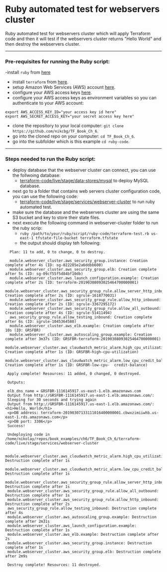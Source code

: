 # Ruby automated test for webservers cluster

Ruby automated test for webservers cluster which will apply Terraform code and then it will test if the webservers cluster returns "Hello World" and then destroy the webservers cluster. 

---------------------------------------------------------------------------------------------------------------------------
### Pre-requisites for running the Ruby script:
-install `ruby` from [here](https://www.ruby-lang.org/en/)
- install `terraform` from [here](https://www.terraform.io/downloads.html).
- setup Amazon Web Services (AWS) account [here](https://aws.amazon.com/).
- configure your AWS access keys [here](https://docs.aws.amazon.com/general/latest/gr/aws-sec-cred-types.html#access-keys-and-secret-access-keys).
- configure your AWS access keys as environment variables so you can authenticate to your AWS account:

```
export AWS_ACCESS_KEY_ID="your access key id here"
export AWS_SECRET_ACCESS_KEY="your secret access key here"
```
- clone the repository to your local computer: `git clone https://github.com/nikcbg/TF_Book_Ch_6`.
- go into the cloned repo on your computer: `cd TF_Book_Ch_6`.
- go into the subfolder which is this example `cd ruby-code`.

-------------------------------------------------------------------------------------------------------------------------
### Steps needed to run the Ruby script:
- deploy database that the webserver cluster can connect, you can use the follwoing database:
  - [terraform-code/live/stage/data-stores/mysql](https://github.com/nikcbg/TF_Book_Ch_6/tree/master/terraform-code/live/stage/data-stores/mysql) to deploy MySQL database.
- next go to a folder that contains web servers cluster configuration code, you can use the following code:
  - [terraform-code/live/stage/services/webserver-cluster](https://github.com/nikcbg/TF_Book_Ch_6/tree/master/terraform-code/live/stage/services/webserver-cluster) to run ruby automated test.
- make sure the database and the webservers cluster are using the same S3 bucket and key to store their state files.
- next execute the following command in webserver-cluster folder to run the ruby scrip:
  - `ruby /path/to/your/ruby/script/ruby-code/terraform-test.rb us-east-1 tfstate-file-bucket terraform.tfstate`
  - the output should display teh following:
```
  Plan: 11 to add, 0 to change, 0 to destroy.
  
  module.webserver_cluster.aws_security_group.instance: Creation complete after 4s (ID: sg-022285e2a6ddbb600)
  module.webserver_cluster.aws_security_group.elb: Creation complete after 5s (ID: sg-09cf55f5d84bf10db)
  module.webserver_cluster.aws_launch_configuration.example: Creation complete after 2s (ID: terraform-20190308093025464700000001)
  module.webserver_cluster.aws_security_group_rule.allow_server_http_inbound: Creation complete after 2s (ID: sgrule-1618770031)
  module.webserver_cluster.aws_security_group_rule.allow_http_inbound: Creation complete after 2s (ID: sgrule-3367295172)
  module.webserver_cluster.aws_security_group_rule.allow_all_outbound: Creation complete after 4s (ID: sgrule-51411494)
  aws_security_group_rule.allow_testing_inbound: Creation complete after 6s (ID: sgrule-1045364580)
  module.webserver_cluster.aws_elb.example: Creation complete after 10s (ID: GRSFBR)
  module.webserver_cluster.aws_autoscaling_group.example: Creation complete after 3m37s (ID: GRSFBR-terraform-20190308093025464700000001)
  module.webserver_cluster.aws_cloudwatch_metric_alarm.high_cpu_utilization: Creation complete after 1s (ID: GRSFBR-high-cpu-utilization)
 module.webserver_cluster.aws_cloudwatch_metric_alarm.low_cpu_credit_balance: Creation complete after 1s (ID: GRSFBR-low-cpu-  credit-balance)

 Apply complete! Resources: 11 added, 0 changed, 0 destroyed.

 Outputs:

 elb_dns_name = GRSFBR-1116145917.us-east-1.elb.amazonaws.com
 Output from http://GRSFBR-1116145917.us-east-1.elb.amazonaws.com/: 
 Sleeping for 30 seconds and trying again
 Output from http://GRSFBR-1116145917.us-east-1.elb.amazonaws.com/: <h1>Hello, World</h1>
 <p>DB address: terraform-20190307133111016400000001.cbwxzimiiwhb.us-east-1.rds.amazonaws.com</p>
 <p>DB port: 3306</p>
 Success!
 
 Undeploying code in /home/nikolay/repos/book_examples/ch6/TF_Book_Ch_6/terraform-code/live/stage/services/webserver-cluster
 
 module.webserver_cluster.aws_cloudwatch_metric_alarm.high_cpu_utilization: Destruction complete after 1s
 module.webserver_cluster.aws_cloudwatch_metric_alarm.low_cpu_credit_balance: Destruction complete after 1s
 module.webserver_cluster.aws_security_group_rule.allow_server_http_inbound: Destruction complete after 1s
 module.webserver_cluster.aws_security_group_rule.allow_all_outbound: Destruction complete after 1s
 module.webserver_cluster.aws_security_group_rule.allow_http_inbound: Destruction complete after 2s
 aws_security_group_rule.allow_testing_inbound: Destruction complete after 4s
 module.webserver_cluster.aws_autoscaling_group.example: Destruction complete after 2m31s
 module.webserver_cluster.aws_launch_configuration.example: Destruction complete after 1s
 module.webserver_cluster.aws_elb.example: Destruction complete after 2s
 module.webserver_cluster.aws_security_group.instance: Destruction complete after 1s
 module.webserver_cluster.aws_security_group.elb: Destruction complete after 2m9s
 
 Destroy complete! Resources: 11 destroyed.
 
```
